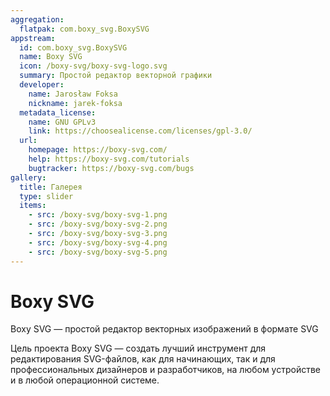 ```yaml
---
aggregation:
  flatpak: com.boxy_svg.BoxySVG
appstream:
  id: com.boxy_svg.BoxySVG
  name: Boxy SVG
  icon: /boxy-svg/boxy-svg-logo.svg
  summary: Простой редактор векторной графики
  developer:
    name: Jarosław Foksa
    nickname: jarek-foksa
  metadata_license:
    name: GNU GPLv3
    link: https://choosealicense.com/licenses/gpl-3.0/
  url:
    homepage: https://boxy-svg.com/
    help: https://boxy-svg.com/tutorials
    bugtracker: https://boxy-svg.com/bugs
gallery:
  title: Галерея
  type: slider
  items:
    - src: /boxy-svg/boxy-svg-1.png
    - src: /boxy-svg/boxy-svg-2.png
    - src: /boxy-svg/boxy-svg-3.png
    - src: /boxy-svg/boxy-svg-4.png
    - src: /boxy-svg/boxy-svg-5.png
---
```


# Boxy SVG

Boxy SVG — простой редактор векторных изображений в формате SVG

Цель проекта Boxy SVG — создать лучший инструмент для редактирования SVG-файлов, как для начинающих, так и для профессиональных дизайнеров и разработчиков, на любом устройстве и в любой операционной системе.

<AGWGallery />

<!--@include: @apps/_parts/install/content-flatpak.md-->
